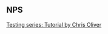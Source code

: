 ## NPS
[Testing series: Tutorial by Chris Oliver](https://gorails.com/episodes/testing-rails-validations?autoplay=1)

